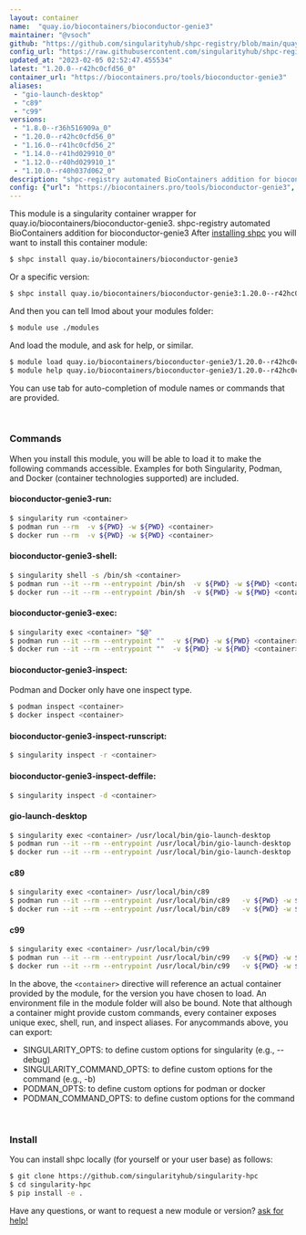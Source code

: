 ```yaml
---
layout: container
name:  "quay.io/biocontainers/bioconductor-genie3"
maintainer: "@vsoch"
github: "https://github.com/singularityhub/shpc-registry/blob/main/quay.io/biocontainers/bioconductor-genie3/container.yaml"
config_url: "https://raw.githubusercontent.com/singularityhub/shpc-registry/main/quay.io/biocontainers/bioconductor-genie3/container.yaml"
updated_at: "2023-02-05 02:52:47.455534"
latest: "1.20.0--r42hc0cfd56_0"
container_url: "https://biocontainers.pro/tools/bioconductor-genie3"
aliases:
 - "gio-launch-desktop"
 - "c89"
 - "c99"
versions:
 - "1.8.0--r36h516909a_0"
 - "1.20.0--r42hc0cfd56_0"
 - "1.16.0--r41hc0cfd56_2"
 - "1.14.0--r41hd029910_0"
 - "1.12.0--r40hd029910_1"
 - "1.10.0--r40h037d062_0"
description: "shpc-registry automated BioContainers addition for bioconductor-genie3"
config: {"url": "https://biocontainers.pro/tools/bioconductor-genie3", "maintainer": "@vsoch", "description": "shpc-registry automated BioContainers addition for bioconductor-genie3", "latest": {"1.20.0--r42hc0cfd56_0": "sha256:08a2a6bb2f2134705f1279614eb8ca6565062ccb061c093a9b02277ede85da95"}, "tags": {"1.8.0--r36h516909a_0": "sha256:329e18138e2cc4eb4d826fb8dbbb896b6e9308229c996c617d8e8eca6eb689ce", "1.20.0--r42hc0cfd56_0": "sha256:08a2a6bb2f2134705f1279614eb8ca6565062ccb061c093a9b02277ede85da95", "1.16.0--r41hc0cfd56_2": "sha256:6f2cb996ffa0df0631822d00517d27fe139d17f2a79fe53c9d18c79d7286c2ff", "1.14.0--r41hd029910_0": "sha256:7b7d2ff41a4aa0a74648475604541f236f03bc2b310ed60fdb627e8043581e5f", "1.12.0--r40hd029910_1": "sha256:5b70b078a4f7d2abf17897b3dd56cd61b5bc7f3c9842d093fd7d8d2f248f753b", "1.10.0--r40h037d062_0": "sha256:726f864a10998dd519dd6978004ce08aa3c1b3f9ecfe53abc2cb36a109472171"}, "docker": "quay.io/biocontainers/bioconductor-genie3", "aliases": {"gio-launch-desktop": "/usr/local/bin/gio-launch-desktop", "c89": "/usr/local/bin/c89", "c99": "/usr/local/bin/c99"}}
---
```


This module is a singularity container wrapper for quay.io/biocontainers/bioconductor-genie3.
shpc-registry automated BioContainers addition for bioconductor-genie3
After [installing shpc](#install) you will want to install this container module:


```bash
$ shpc install quay.io/biocontainers/bioconductor-genie3
```

Or a specific version:

```bash
$ shpc install quay.io/biocontainers/bioconductor-genie3:1.20.0--r42hc0cfd56_0
```

And then you can tell lmod about your modules folder:

```bash
$ module use ./modules
```

And load the module, and ask for help, or similar.

```bash
$ module load quay.io/biocontainers/bioconductor-genie3/1.20.0--r42hc0cfd56_0
$ module help quay.io/biocontainers/bioconductor-genie3/1.20.0--r42hc0cfd56_0
```

You can use tab for auto-completion of module names or commands that are provided.

<br>

### Commands

When you install this module, you will be able to load it to make the following commands accessible.
Examples for both Singularity, Podman, and Docker (container technologies supported) are included.

#### bioconductor-genie3-run:

```bash
$ singularity run <container>
$ podman run --rm  -v ${PWD} -w ${PWD} <container>
$ docker run --rm  -v ${PWD} -w ${PWD} <container>
```

#### bioconductor-genie3-shell:

```bash
$ singularity shell -s /bin/sh <container>
$ podman run --it --rm --entrypoint /bin/sh  -v ${PWD} -w ${PWD} <container>
$ docker run --it --rm --entrypoint /bin/sh  -v ${PWD} -w ${PWD} <container>
```

#### bioconductor-genie3-exec:

```bash
$ singularity exec <container> "$@"
$ podman run --it --rm --entrypoint ""  -v ${PWD} -w ${PWD} <container> "$@"
$ docker run --it --rm --entrypoint ""  -v ${PWD} -w ${PWD} <container> "$@"
```

#### bioconductor-genie3-inspect:

Podman and Docker only have one inspect type.

```bash
$ podman inspect <container>
$ docker inspect <container>
```

#### bioconductor-genie3-inspect-runscript:

```bash
$ singularity inspect -r <container>
```

#### bioconductor-genie3-inspect-deffile:

```bash
$ singularity inspect -d <container>
```


#### gio-launch-desktop

```bash
$ singularity exec <container> /usr/local/bin/gio-launch-desktop
$ podman run --it --rm --entrypoint /usr/local/bin/gio-launch-desktop   -v ${PWD} -w ${PWD} <container> -c " $@"
$ docker run --it --rm --entrypoint /usr/local/bin/gio-launch-desktop   -v ${PWD} -w ${PWD} <container> -c " $@"
```


#### c89

```bash
$ singularity exec <container> /usr/local/bin/c89
$ podman run --it --rm --entrypoint /usr/local/bin/c89   -v ${PWD} -w ${PWD} <container> -c " $@"
$ docker run --it --rm --entrypoint /usr/local/bin/c89   -v ${PWD} -w ${PWD} <container> -c " $@"
```


#### c99

```bash
$ singularity exec <container> /usr/local/bin/c99
$ podman run --it --rm --entrypoint /usr/local/bin/c99   -v ${PWD} -w ${PWD} <container> -c " $@"
$ docker run --it --rm --entrypoint /usr/local/bin/c99   -v ${PWD} -w ${PWD} <container> -c " $@"
```



In the above, the `<container>` directive will reference an actual container provided
by the module, for the version you have chosen to load. An environment file in the
module folder will also be bound. Note that although a container
might provide custom commands, every container exposes unique exec, shell, run, and
inspect aliases. For anycommands above, you can export:

 - SINGULARITY_OPTS: to define custom options for singularity (e.g., --debug)
 - SINGULARITY_COMMAND_OPTS: to define custom options for the command (e.g., -b)
 - PODMAN_OPTS: to define custom options for podman or docker
 - PODMAN_COMMAND_OPTS: to define custom options for the command

<br>

### Install

You can install shpc locally (for yourself or your user base) as follows:

```bash
$ git clone https://github.com/singularityhub/singularity-hpc
$ cd singularity-hpc
$ pip install -e .
```

Have any questions, or want to request a new module or version? [ask for help!](https://github.com/singularityhub/singularity-hpc/issues)